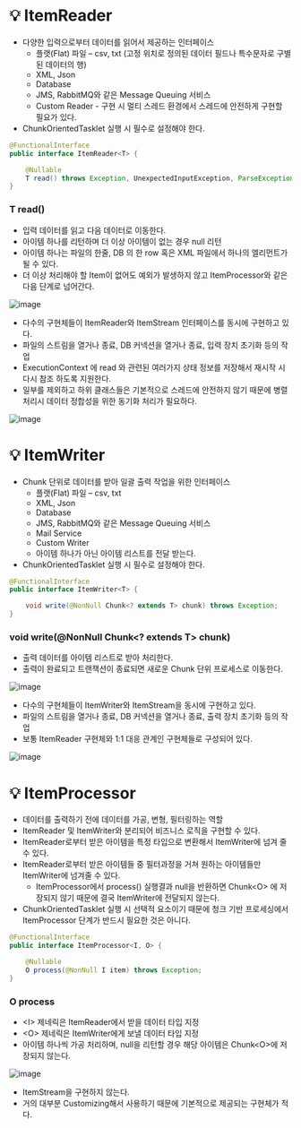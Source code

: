 # 💡 ItemReader

- 다양한 입력으로부터 데이터를 읽어서 제공하는 인터페이스
  - 플랫(Flat) 파일 – csv, txt (고정 위치로 정의된 데이터 필드나 특수문자로 구별된 데이터의 행)
  - XML, Json
  - Database
  - JMS, RabbitMQ와 같은 Message Queuing 서비스
  - Custom Reader - 구현 시 멀티 스레드 환경에서 스레드에 안전하게 구현할 필요가 있다.
- ChunkOrientedTasklet 실행 시 필수로 설정해야 한다.

```java
@FunctionalInterface
public interface ItemReader<T> {

    @Nullable
    T read() throws Exception, UnexpectedInputException, ParseException, NonTransientResourceException;
}
```

### T read()

- 입력 데이터를 읽고 다음 데이터로 이동한다.
- 아이템 하나를 리턴하며 더 이상 아이템이 없는 경우 null 리턴
- 아이템 하나는 파일의 한줄, DB 의 한 row 혹은 XML 파일에서 하나의 엘리먼트가 될 수 있다.
- 더 이상 처리해야 할 Item이 없어도 예외가 발생하지 않고 ItemProcessor와 같은 다음 단계로 넘어간다.

![image](https://github.com/user-attachments/assets/7b9c9d5e-00da-451b-98f0-b4612f519b5a)

- 다수의 구현체들이 ItemReader와 ItemStream 인터페이스를 동시에 구현하고 있다.
- 파일의 스트림을 열거나 종료, DB 커넥션을 열거나 종료, 입력 장치 초기화 등의 작업
- ExecutionContext 에 read 와 관련된 여러가지 상태 정보를 저장해서 재시작 시 다시 참조 하도록 지원한다.
- 일부를 제외하고 하위 클래스들은 기본적으로 스레드에 안전하지 않기 때문에 병렬 처리시 데이터 정합성을 위한 동기화 처리가 필요하다.

![image](https://github.com/user-attachments/assets/6b8a9f24-e46b-4f4b-9fa8-8a8c2147e5a5)

# 💡 ItemWriter

- Chunk 단위로 데이터를 받아 일괄 출력 작업을 위한 인터페이스
  - 플랫(Flat) 파일 – csv, txt
  - XML, Json
  - Database
  - JMS, RabbitMQ와 같은 Message Queuing 서비스
  - Mail Service
  - Custom Writer
  - 아이템 하나가 아닌 아이템 리스트를 전달 받는다.
- ChunkOrientedTasklet 실행 시 필수로 설정해야 한다.

```java
@FunctionalInterface
public interface ItemWriter<T> {

    void write(@NonNull Chunk<? extends T> chunk) throws Exception;
}
```

### void write(@NonNull Chunk<? extends T> chunk)
- 출력 데이터를 아이템 리스트로 받아 처리한다.
- 출력이 완료되고 트랜잭션이 종료되면 새로운 Chunk 단위 프로세스로 이동한다.

![image](https://github.com/user-attachments/assets/a10ab388-179d-4c8e-bd29-9dc5ec36ec2e)

- 다수의 구현체들이 ItemWriter와 ItemStream을 동시에 구현하고 있다.
- 파일의 스트림을 열거나 종료, DB 커넥션을 열거나 종료, 출력 장치 초기화 등의 작업
- 보통 ItemReader 구현체와 1:1 대응 관계인 구현체들로 구성되어 있다.

![image](https://github.com/user-attachments/assets/bc186ad8-e9b9-4440-94d5-d14aeca5045a)

# 💡 ItemProcessor

- 데이터를 출력하기 전에 데이터를 가공, 변형, 필터링하는 역할
- ItemReader 및 ItemWriter와 분리되어 비즈니스 로직을 구현할 수 있다.
- ItemReader로부터 받은 아이템을 특정 타입으로 변환해서 ItemWriter에 넘겨 줄 수 있다.
- ItemReader로부터 받은 아이템들 중 필터과정을 거쳐 원하는 아이템들만 ItemWriter에 넘겨줄 수 있다.
  - ItemProcessor에서 process() 실행결과 null을 반환하면 Chunk\<O\> 에 저장되지 않기 때문에 결국 ItemWriter에 전달되지 않는다.
- ChunkOrientedTasklet 실행 시 선택적 요소이기 때문에 청크 기반 프로세싱에서 ItemProcessor 단계가 반드시 필요한 것은 아니다.

``` java
@FunctionalInterface
public interface ItemProcessor<I, O> {

	@Nullable
	O process(@NonNull I item) throws Exception;
}
```

### O process

- \<I\> 제네릭은 ItemReader에서 받을 데이터 타입 지정
- \<O\> 제네릭은 ItemWriter에게 보낼 데이터 타입 지정
- 아이템 하나씩 가공 처리하며, null을 리턴할 경우 해당 아이템은 Chunk\<O\>에 저장되지 않는다.

![image](https://github.com/user-attachments/assets/e219cedd-e5fe-4b4f-8185-9fb944a251a0)

- ItemStream을 구현하지 않는다.
- 거의 대부분 Customizing해서 사용하기 때문에 기본적으로 제공되는 구현체가 적다.
